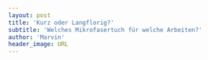 ```yaml
---
layout: post
title: 'Kurz oder Langflorig?'
subtitle: 'Welches Mikrofasertuch für welche Arbeiten?'
author: 'Marvin'
header_image: URL
---
```



